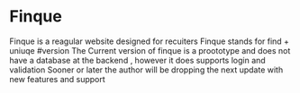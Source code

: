 # Finque
Finque is  a reagular website designed for recuiters 
Finque stands for find +  uniuqe
#version
The Current version of finque is a proototype and does not have a database at the backend ,  however it does supports login and validation
Sooner or later the author will be dropping the next update with new features and support
